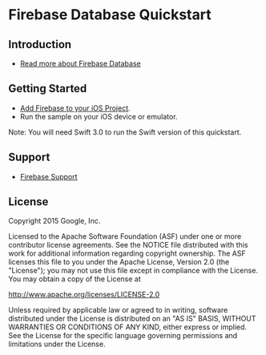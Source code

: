 Firebase Database Quickstart
=============================

Introduction
------------

- [Read more about Firebase Database](https://firebase.google.com/docs/database/)

Getting Started
---------------

- [Add Firebase to your iOS Project](https://firebase.google.com/docs/ios/setup).
- Run the sample on your iOS device or emulator.

Note: You will need Swift 3.0 to run the Swift version of this quickstart.

Support
-------

- [Firebase Support](https://firebase.google.com/support/)

License
-------

Copyright 2015 Google, Inc.

Licensed to the Apache Software Foundation (ASF) under one or more contributor
license agreements.  See the NOTICE file distributed with this work for
additional information regarding copyright ownership.  The ASF licenses this
file to you under the Apache License, Version 2.0 (the "License"); you may not
use this file except in compliance with the License.  You may obtain a copy of
the License at

  http://www.apache.org/licenses/LICENSE-2.0

Unless required by applicable law or agreed to in writing, software
distributed under the License is distributed on an "AS IS" BASIS, WITHOUT
WARRANTIES OR CONDITIONS OF ANY KIND, either express or implied.  See the
License for the specific language governing permissions and limitations under
the License.
